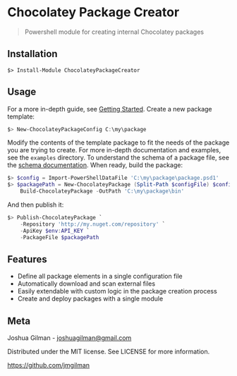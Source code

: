 # Chocolatey Package Creator
> Powershell module for creating internal Chocolatey packages

## Installation
```
$> Install-Module ChocolateyPackageCreator
```

## Usage

For a more in-depth guide, see [Getting Started](https://github.com/jmgilman/ChocolateyPackageCreator/blob/master/docs/getting_started.md). Create a new package template:
```powershell
$> New-ChocolateyPackageConfig C:\my\package
```

Modify the contents of the template package to fit the needs of the package
you are trying to create. For more in-depth documentation and examples, see the
`examples` directory. To understand the schema of a package file, see the
[schema documentation](docs/schema.md). When ready, build the package:

```powershell
$> $config = Import-PowerShellDataFile 'C:\my\package\package.psd1'
$> $packagePath = New-ChocolateyPackage (Split-Path $configFile) $config | 
    Build-ChocolateyPackage -OutPath 'C:\my\package\bin'
```

And then publish it:

```powershell
$> Publish-ChocolateyPackage `
    -Repository 'http://my.nuget.com/repository' `
    -ApiKey $env:API_KEY `
    -PackageFile $packagePath
```

## Features

* Define all package elements in a single configuration file
* Automatically download and scan external files
* Easily extendable with custom logic in the package creation process
* Create and deploy packages with a single module

## Meta
Joshua Gilman - joshuagilman@gmail.com

Distributed under the MIT license. See LICENSE for more information.

https://github.com/jmgilman